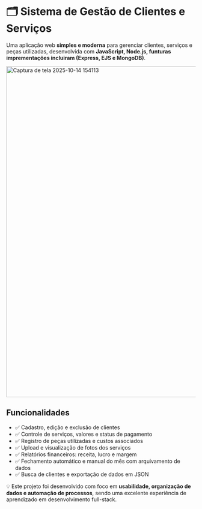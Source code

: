# 🗂️ Sistema de Gestão de Clientes e Serviços

Uma aplicação web **simples e moderna** para gerenciar clientes, serviços e peças utilizadas, desenvolvida com **JavaScript, Node.js, funturas imprementações incluiram (Express, EJS e MongoDB)**.  

<img width="592" height="882" alt="Captura de tela 2025-10-14 154113" src="https://github.com/user-attachments/assets/c8025bc8-baa1-4553-a0f2-57686c3ea4b5" />


## Funcionalidades

- ✅ Cadastro, edição e exclusão de clientes  
- ✅ Controle de serviços, valores e status de pagamento  
- ✅ Registro de peças utilizadas e custos associados  
- ✅ Upload e visualização de fotos dos serviços  
- ✅ Relatórios financeiros: receita, lucro e margem  
- ✅ Fechamento automático e manual do mês com arquivamento de dados  
- ✅ Busca de clientes e exportação de dados em JSON  

💡 Este projeto foi desenvolvido com foco em **usabilidade, organização de dados e automação de processos**, sendo uma excelente experiência de aprendizado em desenvolvimento full-stack.
